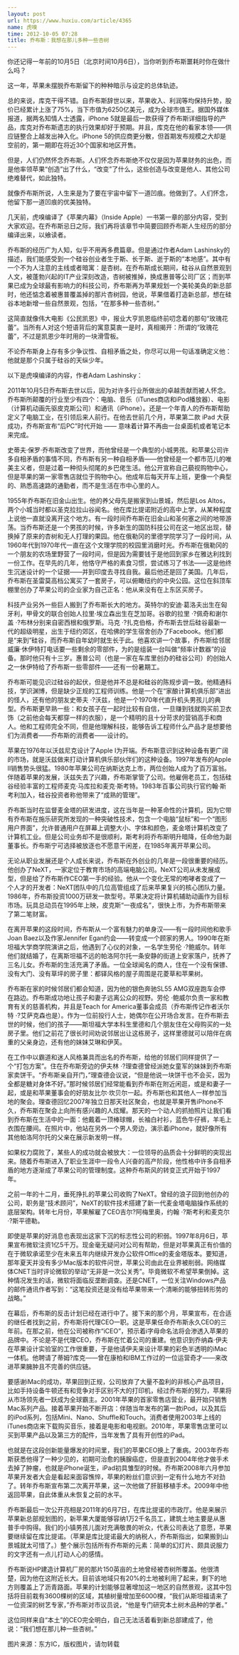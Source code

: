 ```yaml
---
layout: post
url: https://www.huxiu.com/article/4365
name: 虎嗅
time: 2012-10-05 07:28
title: 乔布斯：我想在那儿多种一些杏树
---
```

你还记得一年前的10月5日（北京时间10月6日），当你听到乔布斯噩耗时你在做什么吗？

这一年，苹果未摆脱乔布斯留下的种种暗示与设定的总体轨迹。

总的来说，库克干得不错。自乔布斯辞世以来，苹果收入、利润等均保持升势，股价已经累计上涨了75%，当下市值为6250亿美元，成为全球市值王。据国外媒体报道，据两名知情人士透露，iPhone 5就是最后一款获得了乔布斯详细指导的产品，库克对乔布斯遗志的执行效果却好于预期。并且，库克在他的看家本领——供应链整合上越发出神入化。iPhone 5的供应商更分散，但首期发布规模之大却是空前的，第一期即在将近30个国家和地区开售。

但是，人们仍然怀念乔布斯。人们怀念乔布斯绝不仅仅是因为苹果财务的出色，而是他率领苹果“创造”出了什么，“改变”了什么，这些创造与改变是他人、其他公司绝难替代，如此独特。

就像乔布斯所说，人生来是为了要在宇宙中留下一道凹痕。他做到了。人们怀念，他留下那一道凹痕的优美独特。

几天前，虎嗅编译了《苹果内幕》（Inside Apple）一书第一章的部分内容，受到大家欢迎。在乔布斯忌日之际，我们再将该章节中简要回顾乔布斯人生经历的部分编译出来，以飨读者。

乔布斯的经历广为人知，似乎不用再多费篇章。但是通过作者Adam Lashinsky的描述，我们能感受到一个硅谷创业者生于斯、长于斯、逝于斯的“本地感”。其中有一个不为人注意的主线或者暗寓：是杏树。在乔布斯成长期间，硅谷从自然景观到人文，被蓬勃兴起的IT产业深刻改造，杏树被推掉，换成惠普等公司厂区；而到苹果已成为全球最有影响力的科技公司，乔布斯再为苹果规划一个美轮美奂的新总部时，他还惦念着被惠普覆盖掉的那片杏树园，他说，苹果借着打造新总部，想在硅谷本地新增一些自然景观，包括，“在那多种一些杏树。”

这简直就像伟大电影《公民凯恩》中，报业大亨凯恩临终前叨念着的那句“玫瑰花蕾”。当所有人对这个短语背后的寓意莫衷一是时，真相揭开：所谓的“玫瑰花蕾”，不过是凯恩少年时用的一块滑雪板。

不论乔布斯身上存有多少争议性、自相矛盾之处，你尽可以用一句话准确定义他：他就是那个只属于硅谷的天纵少年。

以下是虎嗅编译的内容，作者Adam Lashinsky：

2011年10月5日乔布斯去世以后，因为对许多行业所做出的卓越贡献而被人怀念。乔布斯所颠覆的行业至少有四个：电脑、音乐（iTunes商店和iPod播放器）、电影（计算机动画先驱皮克斯公司）和通讯（iPhone）。还是一个年青人的乔布斯帮助定义了电脑工业，在引领后来人前行。在他去世前几个月，苹果第二款 iPad 大获成功，乔布斯宣布“后PC”时代开始 —— 意味着计算不再由一台桌面机或者笔记本来完成。

史蒂夫·保罗·乔布斯改变了世界，而他曾经是一个典型的小城男孩。和苹果公司许多自相矛盾的事情不同，乔布斯有另一种自相矛盾——他曾经是一个都市范儿的唯美主义者，但是过着一种彻头彻尾的乡巴佬生活。他公开宣称自己藐视购物中心，但是苹果的第一家零售店就位于购物中心。他成年后每天开车上班，更像一个典型的、熟悉高速路的通勤者，而不是生活在市中心里的人。

1955年乔布斯在旧金山出生。他的养父母先是搬家到山景城，然后是Los Altos，两个小城当时都以圣克拉拉山谷闻名。他在库比提诺附近的高中上学，从某种程度上说他一直就没离开这个地方。有一段时间乔布斯在旧金山和圣何塞之间的地带游荡。当乔布斯还是一个男孩的时候，许多新生的国防科技公司在这一地区出现，替换掉了原来的杏树和无人打理的果园。他在俄勒冈的里德学院学习了一段时间，从1960年代到1970年代一直在这个文理学院的校园里消磨时光。乔布斯在俄勒冈的一个朋友的农场里野营了一段时间，但是因为需要钱于是他回到家乡在雅达利找到一份工作。在早先的几年，他恪守严格的素食习惯，尝试练习了书法——这是他终生沉迷设计的一个证据——并到印度去寻找自我。最后他还是回了美国。几年后，乔布斯在圣雷莫高档公寓买了一套房子，可以俯瞰纽约的中央公园。这位在斜顶车棚里创办了苹果公司的企业家为自己正名：他从来没有在上东区买房子。

科技产业另外一些巨人搬到了乔布斯长大的地方。英特尔的安迪·葛洛夫出生在匈牙利，甲骨文的联合创始人拉里·埃立森出生在芝加哥。谷歌的拉里 ·?佩奇和谢尔盖 ·?布林分别来自密西根和俄罗斯。马克 ·?扎克伯格，乔布斯去世后硅谷最新一代的超级明星，出生于纽约郊区，在哈佛的学生宿舍创办了Facebook。他们都是“来到”硅谷，而乔布斯自年幼时就生长于此。他喜欢讲一个故事，乔布斯给邻居威廉·休伊特打电话要一些剩余的零部件，为的是组装一台叫做“频率计数器”的设备。那时他只有十三岁。惠普公司（也是一家在车库里创办的硅谷公司）的创始人之一休伊特给了乔布斯一些零部件——还有一份暑期工。

乔布斯可能见识过硅谷的起伏，但是他并不总是和硅谷的陈规步调一致。他精通科技，学识渊博，但是缺少正规的工程师训练。他是一个在“家酿计算机俱乐部”进出的怪人，还有他的朋友史蒂夫 ·?沃兹，他是一个1970年代直升机头男孩儿的典型。乔布斯更早熟一些：和女孩子在一起时比较有自信，一旦赚到钱就购买前卫衣饰（之前他会每天都穿一样的衣服），是一个精明的且十分苛求的营销高手和商人。他和工程师完全不同，但是他理解科技，能够告诉工程师什么产品才是想要他们为消费者——乔布斯的消费者——设计的。

苹果在1976年以沃兹尼克设计了Apple I为开端。乔布斯意识到这种设备有更广阔的市场，就是沃兹做来打动计算机俱乐部伙伴们的这种设备。1997年发布的Apple II销售势头很猛。1980年苹果公司在纳斯达克上市，两位创始人成为了百万富翁。伴随着苹果的发展，沃兹失去了兴趣，乔布斯掌管了公司。他雇佣老员工，包括硅谷经验丰富的工程师麦克·马库拉和麦克·斯考特。1983年百事公司执行官约翰·斯考利加入，硅谷投资者称他带来了“成熟的管理”。

乔布斯当时在监督麦金塔的研发进度，这在当年是一种革命性的计算机，因为它带有乔布斯在施乐研究所发现的一种突破性技术，包含一个电脑“鼠标”和一个“图形用户界面”，允许普通用户在屏幕上调整大小、字体和颜色，麦金塔计算机改变了计算机工业。但是公司业务却不是很顺利，斯考利将乔布斯明升暗降，任命他为副董事长。乔布斯宁可选择被放逐也不愿意干闲差，在1985年离开苹果公司。

无论从职业发展还是个人成长来说，乔布斯在外创业的几年是一段很重要的经历。他创办了NeXT，一家定位于教育市场的高端电脑公司。NeXT公司从未发展成型，但是给了乔布斯作CEO第一手的经验。他从一个变化无常的咆哮者变成了一个人才的开发者：NeXT团队中的几位高管组成了后来苹果复兴的核心团队力量。1986年，乔布斯投资1000万研发一款型号。苹果决定将计算机辅助动画作为目标市场。玩具总动员在1995年上映，皮克斯“一夜成名”，很快上市，为乔布斯带来了第二笔财富。

在离开苹果的这段时间，乔布斯从一个富有魅力的单身汉——有一段时间他和歌手Joan Baez以及作家Jennifer Egan约会——转变成一个顾家的男人。1990年在斯坦福大学商学院演讲之后，他遇到了心仪的对象，一名学生劳伦 ·?鲍威尔。转年他们就结婚了，在离斯坦福不远的帕洛阿尔托一条安静的街道上安家落户，抚养了三名儿女。乔布斯的生活充满了矛盾。一位全球闻名的商人，住在一个没有保镖、没有大门、没有草坪的房子里：都铎风格的屋子周围是花菱草和苹果树。

乔布斯在家的时候邻居们都会知道，因为他的银色奔驰SL55 AMG双座跑车会停在路边。乔布斯成功地让孩子和妻子远离公众的视野。劳伦 ·鲍威尔负责一家和教育有关的慈善机构，并且是Teach for America董事会成员（乔布斯传记作者沃尔特 ·?艾萨克森也是）。作为一位前投行人士，她偶尔在公开场合发言。在乔布斯去世的时候，他们的孩子——斯坦福大学本科生里德和几个朋友住在父母购买的一处房子里。他们之前花了很长时间劝说邻居出让这栋房子，这样里德就可以陪伴在病重的父亲身边，还有他的妹妹艾琳和伊芙。

在工作中以霸道和迷人风格兼具而出名的乔布斯，给他的邻居们同样提供了一个“打包方案”。住在乔布斯旁边的伊夫林 ·?理查德曾经派她女童军的妹妹到乔布斯家卖饼干。“乔布斯亲自开门，”理查德会议说，“但是他说一块饼干也不会买，因为全都是糖对身体不好。”那时候邻居们经常能看到乔布斯在附近闲逛，或是和妻子一起，或是和苹果董事会的好朋友比尔·坎贝尔一起。乔布斯也和其他人一样参加当地的聚会。理查德回忆2007年独立日那天社区聚会，也就是苹果开售iPhone不久，乔布斯在聚会上向所有感兴趣的人炫耀。那天的一个动人的抓拍照片让我们看到乔布斯在生活中的一面：他戴着一顶棒球帽，长袖白衬衫，蓝色牛仔裤，羊毛上衣围在腰间。在照片中，他站在另外一个男人旁边，演示着iPhone，就好像所有其他帕洛阿尔托的父亲在展示新发明一样。

如果权力腐败了，某些人的成功就会被放大：一位领导的品质会十分鲜明的突现出来。随着乔布斯进入了职业生涯中一段令人兴奋的高产阶段，他性格中许多自相矛盾的地方逐渐成了苹果公司的管理制度。这种乔布斯风的转变正式开始于1997年。

之前一年的十二月，垂死挣扎的苹果公司收购了NeXT。曾经的浪子回到他创办的公司，职务是“技术顾问”，NeXT的软件技术搭建了新一代麦金塔电脑操作系统的底层架构。转年七月份，苹果解雇了CEO吉尔?阿梅里奥，约翰 ·?斯考利和麦克尔 ·?斯平德勒。

即使是苹果的好消息也表现出这家下沉的标志性公司的积弱。1997年8月6日，苹果宣布微软注资1亿5千万。现金毫无疑问对公司有帮助，但是对苹果真正有价值的在于微软承诺至少在未来五年内继续开发办公软件Office的麦金塔版本。要知道，那年夏天并没有多少Mac版本的软件问世，苹果公司由此在业界被削弱。网络媒体CNET当时评论微软的举动“无非是一次公关秀”。毕竟微软不希望苹果倒掉。这种情况发生的话，微软将面临反垄断调查。还是CNET，一位关注Windows产品的邮件通讯作者写到：“这笔投资还是没有给苹果带来一个清晰的能够扭转形势的战略。”

在幕后，乔布斯的反击计划已经在进行中了。接下来的那个月，苹果宣布，在合适的继任者找到之前，乔布斯将代理CEO一职。这是苹果任命乔布斯永久CEO的三年前。在那之前，他在公司被称作“iCEO”，预示着i字母命名法将会渗透入苹果的品牌中。不论是不是代理CEO，乔布斯在忙着公司的重建。他意识到乔纳森·伊夫在苹果设计实验室的工作很重要，于是他请伊夫来设计苹果的彩色半透明的iMac一体机。他聘请了蒂姆?库克——曾在康柏和IBM工作过的一位运营奇才——来改进苹果臃肿且不完善的供应链。

要感谢iMac的成功，苹果回到正规，公司放弃了大量不盈利的非核心产品项目，比如手持设备牛顿还有和竞争对手区别不大的打印机，经过乔布斯的努力，苹果将从市场领先者一跃成为全球霸主。2001年苹果的首家零售店营业，最开始只销售Mac系列产品。接着苹果开始不断开店：伴随当年发布的第一款iPod，以及其后的iPod系列，包括Mini、Nano、Shuffle和Touch。消费者使用2003年上线的iTunes商店来下载购买音乐，接着是电影和电视剧。2010年，苹果零售店里可以买到苹果产品以及第三方的配件，当年发售了具有开创性的iPad。

也就是在这段创新能量爆发的时间里，我们的苹果CEO换上了重病。2003年乔布斯获悉他得了一种少见的，初期可治愈的胰腺癌症，但是直到2004年他才做手术去掉了肿瘤，也就是iPhone诞生，iPad初具雏型的时候。乔布斯2008年六月参加苹果开发者大会是看起来面容憔悴，苹果的粉丝们意识到一定有什么地方不对劲了。转年乔布斯宣布第二次离开苹果，这一次他做了肝脏移植手术。2009年中他返回苹果，自此体重从未恢复之前的水平。

乔布斯最后一次公开亮相是2011年的6月7日，在库比提诺的市政厅。他是来展示苹果新总部规划图的，新苹果大厦能够容纳1万2千名员工，建筑土地主要是从惠普手中购得。我们的小镇男孩儿面对充满敬畏的听众，代表公司表达了意愿，苹果要继续留在库比提诺。（苹果是库比提诺最大的纳税人，乔布斯指出，如果搬到山景城就太可惜了。）整个展示包括所有乔布斯的元素：简单的幻灯片、颇具说服力的文字还有一点儿打动人心的感情。

乔布斯说HP建造计算机厂房的那片150英亩的土地曾经被杏树所覆盖。他很清楚，因为他在这附近长大。目前该地域只有20%的土地被利用了起来，剩下的地方则覆盖上了沥青路面。苹果的计划能够显著增加这一地区的自然景观，这其中包括将目前栽有3600棵树的区域，其植树量增加至6000棵，“我们从斯坦福请来了一位资深的树艺专家，”乔布斯对市议员说，“他是专门研究本土树木品种的学者。”

这位同样来自“本土”的CEO完全明白，自己无法活着看到新总部建成了，他说：“我们想在那儿种一些杏树。”

图片来源：东方IC，版权图片，请勿转载

